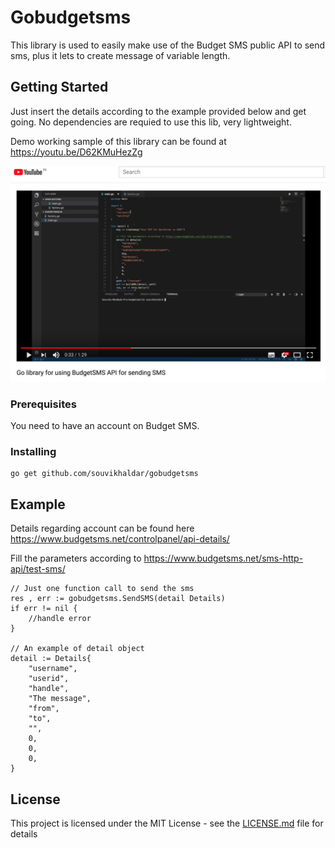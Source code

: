 # Gobudgetsms

This library is used to easily make use of the Budget SMS public API to send sms, plus it lets to create message of variable length. 
## Getting Started
Just insert the details according to the example provided below and get going. No dependencies are requied to use this lib, very lightweight.

Demo working sample of this library can be found at https://youtu.be/D62KMuHezZg


![alt text](https://github.com/souvikhaldar/gobudgetsms/blob/master/Screen%20Shot%202018-07-17%20at%208.56.13%20PM.png)


### Prerequisites

You need to have an account on Budget SMS.

### Installing

```
go get github.com/souvikhaldar/gobudgetsms
```

## Example 

Details regarding account can be found here https://www.budgetsms.net/controlpanel/api-details/

Fill the parameters according to https://www.budgetsms.net/sms-http-api/test-sms/
```
// Just one function call to send the sms
res , err := gobudgetsms.SendSMS(detail Details)
if err != nil {
	//handle error
}

// An example of detail object
detail := Details{
	"username",	
	"userid",	
	"handle",	
	"The message",
	"from",
	"to",
	"",
	0,
	0,
	0,
}
```



## License

This project is licensed under the MIT License - see the [LICENSE.md](LICENSE.md) file for details
